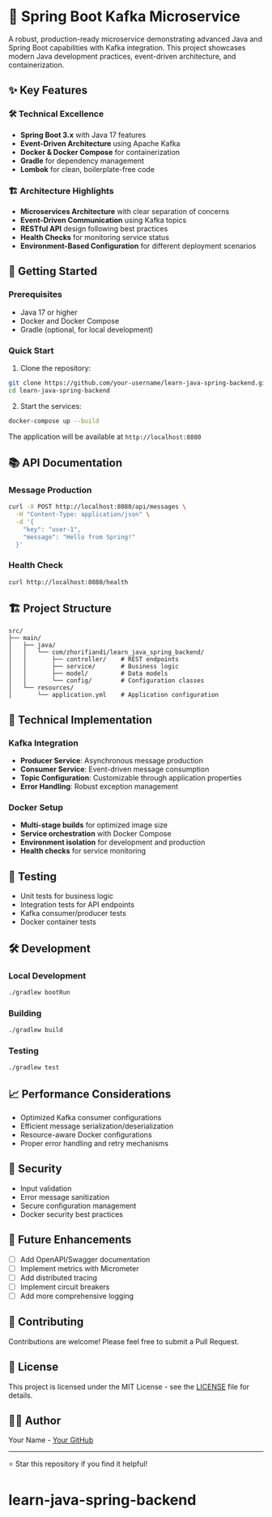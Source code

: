 # 🚀 Spring Boot Kafka Microservice

A robust, production-ready microservice demonstrating advanced Java and Spring Boot capabilities with Kafka integration. This project showcases modern Java development practices, event-driven architecture, and containerization.

## ✨ Key Features

### 🛠️ Technical Excellence
- **Spring Boot 3.x** with Java 17 features
- **Event-Driven Architecture** using Apache Kafka
- **Docker & Docker Compose** for containerization
- **Gradle** for dependency management
- **Lombok** for clean, boilerplate-free code

### 🏗️ Architecture Highlights
- **Microservices Architecture** with clear separation of concerns
- **Event-Driven Communication** using Kafka topics
- **RESTful API** design following best practices
- **Health Checks** for monitoring service status
- **Environment-Based Configuration** for different deployment scenarios

## 🚀 Getting Started

### Prerequisites
- Java 17 or higher
- Docker and Docker Compose
- Gradle (optional, for local development)

### Quick Start
1. Clone the repository:
```bash
git clone https://github.com/your-username/learn-java-spring-backend.git
cd learn-java-spring-backend
```

2. Start the services:
```bash
docker-compose up --build
```

The application will be available at `http://localhost:8080`

## 📚 API Documentation

### Message Production
```bash
curl -X POST http://localhost:8080/api/messages \
  -H "Content-Type: application/json" \
  -d '{
    "key": "user-1",
    "message": "Hello from Spring!"
  }'
```

### Health Check
```bash
curl http://localhost:8080/health
```

## 🏗️ Project Structure
```
src/
├── main/
│   ├── java/
│   │   └── com/zhorifiandi/learn_java_spring_backend/
│   │       ├── controller/    # REST endpoints
│   │       ├── service/       # Business logic
│   │       ├── model/         # Data models
│   │       └── config/        # Configuration classes
│   └── resources/
│       └── application.yml    # Application configuration
```

## 🔧 Technical Implementation

### Kafka Integration
- **Producer Service**: Asynchronous message production
- **Consumer Service**: Event-driven message consumption
- **Topic Configuration**: Customizable through application properties
- **Error Handling**: Robust exception management

### Docker Setup
- **Multi-stage builds** for optimized image size
- **Service orchestration** with Docker Compose
- **Environment isolation** for development and production
- **Health checks** for service monitoring

## 🧪 Testing
- Unit tests for business logic
- Integration tests for API endpoints
- Kafka consumer/producer tests
- Docker container tests

## 🛠️ Development

### Local Development
```bash
./gradlew bootRun
```

### Building
```bash
./gradlew build
```

### Testing
```bash
./gradlew test
```

## 📈 Performance Considerations
- Optimized Kafka consumer configurations
- Efficient message serialization/deserialization
- Resource-aware Docker configurations
- Proper error handling and retry mechanisms

## 🔐 Security
- Input validation
- Error message sanitization
- Secure configuration management
- Docker security best practices

## 🚀 Future Enhancements
- [ ] Add OpenAPI/Swagger documentation
- [ ] Implement metrics with Micrometer
- [ ] Add distributed tracing
- [ ] Implement circuit breakers
- [ ] Add more comprehensive logging

## 🤝 Contributing
Contributions are welcome! Please feel free to submit a Pull Request.

## 📝 License
This project is licensed under the MIT License - see the [LICENSE](LICENSE) file for details.

## 👨‍💻 Author
Your Name - [Your GitHub](https://github.com/your-username)

---
⭐️ Star this repository if you find it helpful!

# learn-java-spring-backend
